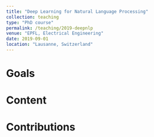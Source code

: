 ```yaml
---
title: "Deep Learning for Natural Language Processing"
collection: teaching
type: "PhD course"
permalink: /teaching/2019-deepnlp
venue: "EPFL, Electrical Engineering"
date: 2019-09-01
location: "Lausanne, Switzerland"
---
```


Goals
======

Content
======

Contributions
======
